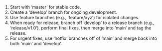 1. Start with ‘master’ for stable code.
2. Create a ‘develop’ branch for ongoing development.
3. Use feature branches (e.g., ’feature/xyz’) for isolated changes.
4. When ready for release, branch off ’develop’ to a release branch (e.g., ‘release/v1.0‘), perform final fixes, then merge into ‘main‘ and tag the release.
5. For urgent fixes, use ‘hotfix‘ branches off of ‘main‘ and merge back into both ‘main‘ and ‘develop‘.

